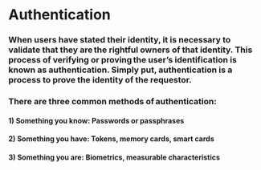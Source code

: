 # Authentication

### When users have stated their identity, it is necessary to validate that they are the rightful owners of that identity. This process of verifying or proving the user’s identification is known as authentication. Simply put, authentication is a process to prove the identity of the requestor.

### There are three common methods of authentication:

#### 1) Something you know: Passwords or passphrases

#### 2) Something you have: Tokens, memory cards, smart cards

#### 3) Something you are: Biometrics, measurable characteristics
